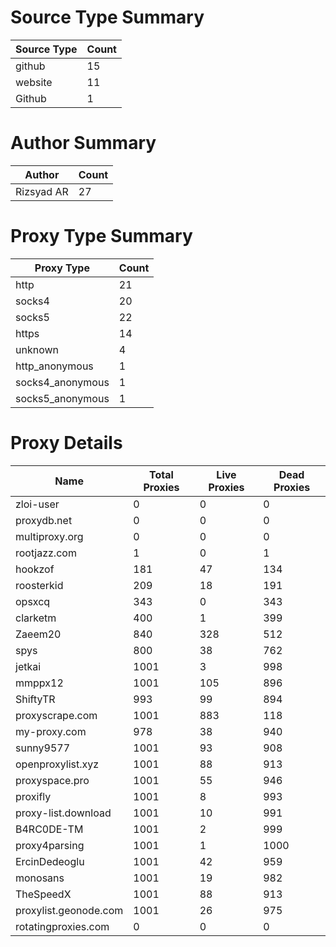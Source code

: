 # Source Type Summary

| Source Type | Count |
|-------------|-------|
| github | 15 |
| website | 11 |
| Github | 1 |


# Author Summary

| Author | Count |
|--------|-------|
| Rizsyad AR | 27 |


# Proxy Type Summary

| Proxy Type | Count |
|------------|-------|
| http | 21 |
| socks4 | 20 |
| socks5 | 22 |
| https | 14 |
| unknown | 4 |
| http_anonymous | 1 |
| socks4_anonymous | 1 |
| socks5_anonymous | 1 |


# Proxy Details

| Name | Total Proxies | Live Proxies | Dead Proxies |
|------|---------------|--------------|---------------|
| zloi-user | 0 | 0 | 0 |
| proxydb.net | 0 | 0 | 0 |
| multiproxy.org | 0 | 0 | 0 |
| rootjazz.com | 1 | 0 | 1 |
| hookzof | 181 | 47 | 134 |
| roosterkid | 209 | 18 | 191 |
| opsxcq | 343 | 0 | 343 |
| clarketm | 400 | 1 | 399 |
| Zaeem20 | 840 | 328 | 512 |
| spys | 800 | 38 | 762 |
| jetkai | 1001 | 3 | 998 |
| mmppx12 | 1001 | 105 | 896 |
| ShiftyTR | 993 | 99 | 894 |
| proxyscrape.com | 1001 | 883 | 118 |
| my-proxy.com | 978 | 38 | 940 |
| sunny9577 | 1001 | 93 | 908 |
| openproxylist.xyz | 1001 | 88 | 913 |
| proxyspace.pro | 1001 | 55 | 946 |
| proxifly | 1001 | 8 | 993 |
| proxy-list.download | 1001 | 10 | 991 |
| B4RC0DE-TM | 1001 | 2 | 999 |
| proxy4parsing | 1001 | 1 | 1000 |
| ErcinDedeoglu | 1001 | 42 | 959 |
| monosans | 1001 | 19 | 982 |
| TheSpeedX | 1001 | 88 | 913 |
| proxylist.geonode.com | 1001 | 26 | 975 |
| rotatingproxies.com | 0 | 0 | 0 |
